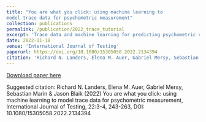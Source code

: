 ```yaml
---
title: "You are what you click: using machine learning to
model trace data for psychometric measurement"
collection: publications
permalink: /publication/2022_trace_tutorial
excerpt: 'Trace data and machine learning for predicting psychometric criteria.'
date: 2022-11-18
venue: 'International Journal of Testing'
paperurl: https://doi.org/10.1080/15305058.2022.2134394
citation: 'Richard N. Landers, Elena M. Auer, Gabriel Mersy, Sebastian Marin & Jason Blaik (2022) You are what you click: using machine learning to model trace data for psychometric measurement, International Journal of Testing, 22:3-4, 243-263, DOI: 10.1080/15305058.2022.2134394'
---
```

[Download paper here](https://doi.org/10.1080/15305058.2022.2134394)

Suggested citation:
Richard N. Landers, Elena M. Auer, Gabriel Mersy, Sebastian Marin & Jason Blaik (2022) You are what you click: using machine learning to model trace data for psychometric measurement, International Journal of Testing, 22:3-4, 243-263, DOI: 10.1080/15305058.2022.2134394
